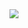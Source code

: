 <a href="https://stats.uptimerobot.com/RjzJMfr1jl/789653633">
    <img 
        src="https://img.shields.io/badge/STATUS-ONLINE-<green>"
        style="?style=plastic&logo=appveyor"/>
</a>
